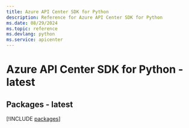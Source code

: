 ```yaml
---
title: Azure API Center SDK for Python
description: Reference for Azure API Center SDK for Python
ms.date: 08/29/2024
ms.topic: reference
ms.devlang: python
ms.service: apicenter
---
```

# Azure API Center SDK for Python - latest
## Packages - latest
[!INCLUDE [packages](api-center-index.md)]